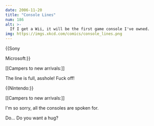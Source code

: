 ```yaml
---
date: 2006-11-20
title: "Console Lines"
num: 186
alt: >-
  If I get a Wii, it will be the first game console I've owned.
img: https://imgs.xkcd.com/comics/console_lines.png
---
```



{{Sony

Microsoft:}}

[[Campers to new arrivals:]]

The line is full, asshole!  Fuck off!

{{Nintendo:}}

[[Campers to new arrivals:]]

I'm so sorry, all the consoles are spoken for.

Do... Do you want a hug?

